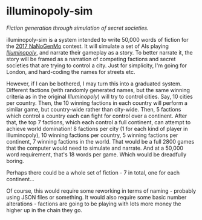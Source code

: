 # illuminopoly-sim
_Fiction generation through simulation of secret societies._

illuminopoly-sim is a system intended to write 50,000 words of fiction for the [2017 NaNoGenMo](https://github.com/NaNoGenMo/2017/issues/6) contest.
It will simulate a set of AIs playing _[Illuminopoly](http://www.gamecabinet.com/rules/Illuminopoly.html)_, and narrate their gameplay as a story.
To better narrate it, the story will be framed as a narration of competing factions and secret societies that are trying to control a city.
Just for simplicity, I'm going for London, and hard-coding the names for streets etc.

However, if I can be bothered, I may turn this into a graduated system.
Different factions (with randomly generated names, but the same winning criteria as in the original _Illuminopoly_) will try to control cities.
Say, 10 cities per country.
Then, the 10 winning factions in each country will perform a similar game, but country-wide rather than city-wide.
Then, 5 factions which control a country each can fight for control over a continent.
After that, the top 7 factions, which each control a full continent, can attempt to achieve world domination!
8 factions per city (1 for each kind of player in Illuminopoly), 10 winning factions per country, 5 winning factions per continent, 7 winning factions in the world.
That would be a full 2800 games that the computer would need to simulate and narrate.
And at a 50,000 word requirement, that's 18 words per game.
Which would be dreadfully boring.

Perhaps there could be a whole set of fiction - 7 in total, one for each continent...

Of course, this would require some reworking in terms of naming - probably using JSON files or something.
It would also require some basic number alterations - factions are going to be playing with lots more money the higher up in the chain they go.
 
